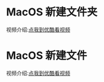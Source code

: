 # MacOS 新建文件夹

视频介绍:[点我到优酷看视频](http://v.youku.com/v_show/id_XMjczNTk3NDcwNA==.html)


# MacOS 新建文件

视频介绍:[点我到优酷看视频](http://v.youku.com/v_show/id_XMjczNTk4NjQ0MA==.html)



















